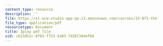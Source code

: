 ```yaml
---
content_type: resource
description: ''
file: https://ol-ocw-studio-app-qa.s3.amazonaws.com/courses/15-071-the-analytics-edge-spring-2017/c623d52c8f81f7535a037d20734defb4_lkrsGRNsoEU.pdf
file_type: application/pdf
resourcetype: Document
title: 3play pdf file
uid: c623d52c-8f81-f753-5a03-7d20734defb4
---
```

